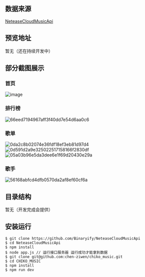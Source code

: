 ## 数据来源
[NeteaseCloudMusicApi](https://github.com/Binaryify/NeteaseCloudMusicApi)
## 预览地址
暂无（还在持续开发中）
## 部分截图展示
### 首页
![image](https://user-images.githubusercontent.com/85820568/200762880-af69e938-ba5d-4c27-aea5-6c456ced9a9f.png)
### 排行榜
![66eed7194967aff3f40dd7e54d6aa0c6](https://user-images.githubusercontent.com/85820568/200761719-1e329d3a-7780-47c6-b67a-5502cf770e50.png)
### 歌单
![0da2c8b02074e36fdf18ef3eb81d97d4](https://user-images.githubusercontent.com/85820568/200761842-928bfa07-a2e2-4adf-9748-1446adf6bea5.png)
![0d591d2a9e325022517158166f2830df](https://user-images.githubusercontent.com/85820568/200761689-c0e43b65-df48-4c4f-b90e-13c54d95f811.png)
![05a03b96e5da3dee6e1f69d20430e29a](https://user-images.githubusercontent.com/85820568/200761857-df44c435-6bdd-41c6-b89e-a73165907f04.png)
### 歌手
![56168abfcd4dfb0570da2af8ef60cf6a](https://user-images.githubusercontent.com/85820568/200761893-863e4c59-9fa6-492e-b942-b601a74e5254.png)
## 目录结构
暂无（开发完成会提供）
## 安装运行
```git
$ git clone https://github.com/Binaryify/NeteaseCloudMusicApi
$ cd NeteaseCloudMusicApi
$ npm install
$ node app.js // 运行接口服务器 运行成功才能拿到数据
$ git clone git@github.com:chen-ziwen/chiko_music.git
$ cd CHIKO_MUSIC
$ npm install
$ npm run dev
```

